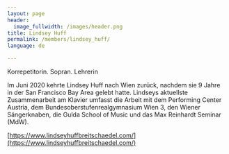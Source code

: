 ```yaml
---
layout: page
header:
  image_fullwidth: /images/header.png
title: Lindsey Huff
permalink: /members/lindsey_huff/
language: de

---
```


Korrepetitorin. Sopran. Lehrerin 

Im Juni 2020 kehrte Lindsey Huff nach Wien zurück, nachdem sie 9 Jahre in der San Francisco Bay Area gelebt hatte. Lindseys aktuellste Zusammenarbeit am Klavier umfasst die Arbeit mit dem Performing Center Austria, dem Bundesoberstufenrealgymnasium Wien 3, den Wiener Sängerknaben, die Gulda School of Music und das Max Reinhardt Seminar (MdW).

[https://www.lindseyhuffbreitschaedel.com/](https://www.lindseyhuffbreitschaedel.com/)



